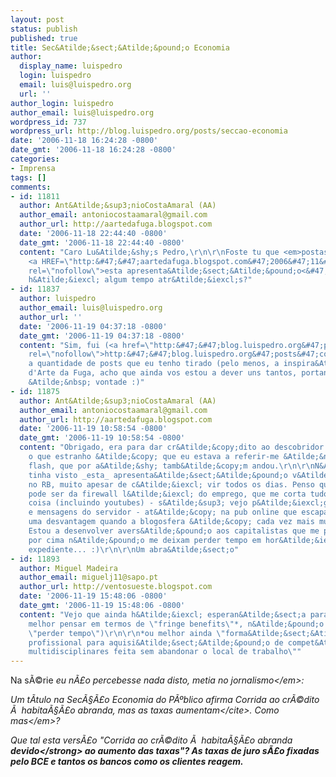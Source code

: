 ```yaml
---
layout: post
status: publish
published: true
title: Sec&Atilde;&sect;&Atilde;&pound;o Economia
author:
  display_name: luispedro
  login: luispedro
  email: luis@luispedro.org
  url: ''
author_login: luispedro
author_email: luis@luispedro.org
wordpress_id: 737
wordpress_url: http://blog.luispedro.org/posts/seccao-economia
date: '2006-11-18 16:24:28 -0800'
date_gmt: '2006-11-18 16:24:28 -0800'
categories:
- Imprensa
tags: []
comments:
- id: 11811
  author: Ant&Atilde;&sup3;nioCostaAmaral (AA)
  author_email: antoniocostaamaral@gmail.com
  author_url: http://aartedafuga.blogspot.com
  date: '2006-11-18 22:44:40 -0800'
  date_gmt: '2006-11-18 22:44:40 -0800'
  content: "Caro Lu&Atilde;&shy;s Pedro,\r\n\r\nFoste tu que <em>postaste<&#47;em>
    <a HREF=\"http:&#47;&#47;aartedafuga.blogspot.com&#47;2006&#47;11&#47;human-development-trends.html\"
    rel=\"nofollow\">esta apresenta&Atilde;&sect;&Atilde;&pound;o<&#47;A> (em powerpoint)
    h&Atilde;&iexcl; algum tempo atr&Atilde;&iexcl;s?"
- id: 11837
  author: luispedro
  author_email: luis@luispedro.org
  author_url: ''
  date: '2006-11-19 04:37:18 -0800'
  date_gmt: '2006-11-19 04:37:18 -0800'
  content: "Sim, fui (<a href=\"http:&#47;&#47;blog.luispedro.org&#47;posts&#47;como-fazer-uma-apresentacao\"
    rel=\"nofollow\">http:&#47;&#47;blog.luispedro.org&#47;posts&#47;como-fazer-uma-apresentacao<&#47;a>).\r\n\r\nContando
    a quantidade de posts que eu tenho tirado (pelo menos, a inspira&Atilde;&sect;&Atilde;&pound;o)
    d'Arte da Fuga, acho que ainda vos estou a dever uns tantos, portanto sirvam-se
    &Atilde;&nbsp; vontade :)"
- id: 11875
  author: Ant&Atilde;&sup3;nioCostaAmaral (AA)
  author_email: antoniocostaamaral@gmail.com
  author_url: http://aartedafuga.blogspot.com
  date: '2006-11-19 10:58:54 -0800'
  date_gmt: '2006-11-19 10:58:54 -0800'
  content: "Obrigado, era para dar cr&Atilde;&copy;dito ao descobridor!\r\n\r\nAgora,
    o que estranho &Atilde;&copy; que eu estava a referir-me &Atilde;&nbsp; vers&Atilde;&pound;o
    flash, que por a&Atilde;&shy; tamb&Atilde;&copy;m andou.\r\n\r\nN&Atilde;&pound;o
    tinha visto _esta_ apresenta&Atilde;&sect;&Atilde;&pound;o v&Atilde;&shy;deo aqui
    no RB, muito apesar de c&Atilde;&iexcl; vir todos os dias. Penso que s&Atilde;&sup3;
    pode ser da firewall l&Atilde;&iexcl; do emprego, que me corta tudo e mais alguma
    coisa (incluindo youtubes) - s&Atilde;&sup3; vejo p&Atilde;&iexcl;ginas em branco
    e mensagens do servidor - at&Atilde;&copy; na pub online que escapa ao Adblocker.\r\n\r\n&Atilde;&permil;
    uma desvantagem quando a blogosfera &Atilde;&copy; cada vez mais multim&Atilde;&copy;dia...
    Estou a desenvolver avers&Atilde;&pound;o aos capitalistas que me pagam e ainda
    por cima n&Atilde;&pound;o me deixam perder tempo em hor&Atilde;&iexcl;rio de
    expediente... :)\r\n\r\nUm abra&Atilde;&sect;o"
- id: 11893
  author: Miguel Madeira
  author_email: miguelj11@sapo.pt
  author_url: http://ventosueste.blogspot.com
  date: '2006-11-19 15:48:06 -0800'
  date_gmt: '2006-11-19 15:48:06 -0800'
  content: "Vejo que ainda h&Atilde;&iexcl; esperan&Atilde;&sect;a para o AA (&Atilde;&copy;
    melhor pensar em termos de \"fringe benefits\"*, n&Atilde;&pound;o em termos de
    \"perder tempo\")\r\n\r\n*ou melhor ainda \"forma&Atilde;&sect;&Atilde;&pound;o
    profissional para aquisi&Atilde;&sect;&Atilde;&pound;o de compet&Atilde;&ordf;ncias
    multidisciplinares feita sem abandonar o local de trabalho\""
---
```

<p>Na s&Atilde;&copy;rie <em>eu n&Atilde;&pound;o percebesse nada disto, metia no jornalismo<&#47;em>:</p>
<p>Um t&Atilde;&shy;tulo na Sec&Atilde;&sect;&Atilde;&pound;o Economia do P&Atilde;&ordm;blico afirma <cite>Corrida ao cr&Atilde;&copy;dito &Atilde;&nbsp; habita&Atilde;&sect;&Atilde;&pound;o abranda, mas as taxas aumentam<&#47;cite>. Como <em>mas<&#47;em>?</p>
<p>Que tal esta vers&Atilde;&pound;o "Corrida ao cr&Atilde;&copy;dito &Atilde;&nbsp; habita&Atilde;&sect;&Atilde;&pound;o abranda <strong>devido<&#47;strong> ao aumento das taxas"? As taxas de juro s&Atilde;&pound;o fixadas pelo BCE e tantos os bancos como os clientes reagem.</p>
